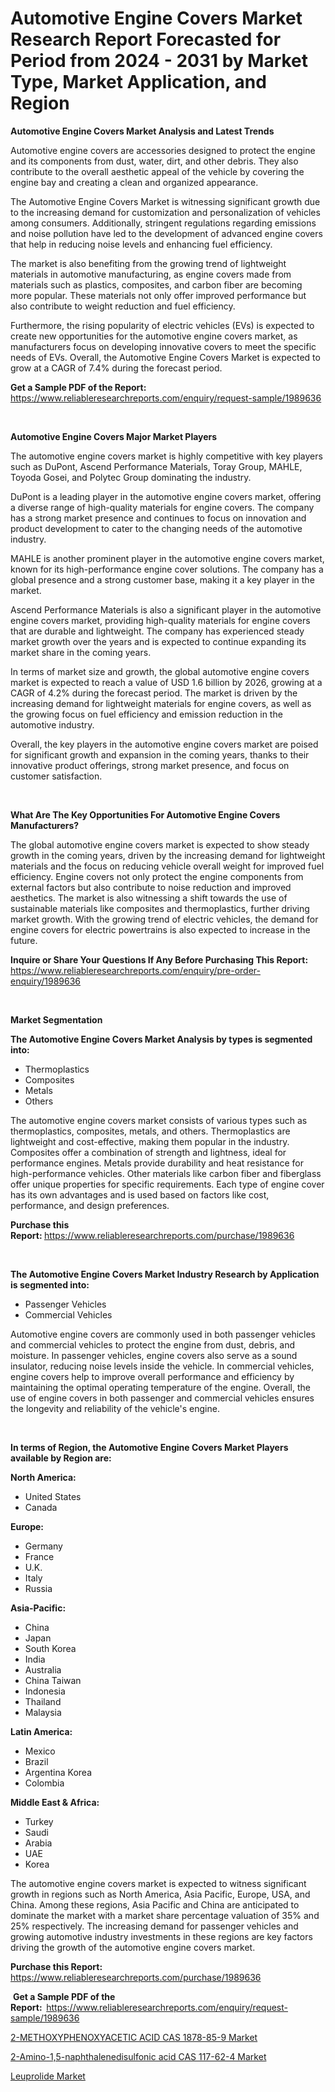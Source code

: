 <p><h1>Automotive Engine Covers Market Research Report Forecasted for Period from 2024 -  2031 by Market Type, Market Application, and Region</h1></p><p><strong>Automotive Engine Covers Market Analysis and Latest Trends</strong></p>
<p><p>Automotive engine covers are accessories designed to protect the engine and its components from dust, water, dirt, and other debris. They also contribute to the overall aesthetic appeal of the vehicle by covering the engine bay and creating a clean and organized appearance. </p><p>The Automotive Engine Covers Market is witnessing significant growth due to the increasing demand for customization and personalization of vehicles among consumers. Additionally, stringent regulations regarding emissions and noise pollution have led to the development of advanced engine covers that help in reducing noise levels and enhancing fuel efficiency. </p><p>The market is also benefiting from the growing trend of lightweight materials in automotive manufacturing, as engine covers made from materials such as plastics, composites, and carbon fiber are becoming more popular. These materials not only offer improved performance but also contribute to weight reduction and fuel efficiency.</p><p>Furthermore, the rising popularity of electric vehicles (EVs) is expected to create new opportunities for the automotive engine covers market, as manufacturers focus on developing innovative covers to meet the specific needs of EVs. Overall, the Automotive Engine Covers Market is expected to grow at a CAGR of 7.4% during the forecast period.</p></p>
<p><strong>Get a Sample PDF of the Report:&nbsp;</strong> <a href="https://www.reliableresearchreports.com/enquiry/request-sample/1989636">https://www.reliableresearchreports.com/enquiry/request-sample/1989636</a></p>
<p>&nbsp;</p>
<p><strong>Automotive Engine Covers Major Market Players</strong></p>
<p><p>The automotive engine covers market is highly competitive with key players such as DuPont, Ascend Performance Materials, Toray Group, MAHLE, Toyoda Gosei, and Polytec Group dominating the industry. </p><p>DuPont is a leading player in the automotive engine covers market, offering a diverse range of high-quality materials for engine covers. The company has a strong market presence and continues to focus on innovation and product development to cater to the changing needs of the automotive industry. </p><p>MAHLE is another prominent player in the automotive engine covers market, known for its high-performance engine cover solutions. The company has a global presence and a strong customer base, making it a key player in the market.</p><p>Ascend Performance Materials is also a significant player in the automotive engine covers market, providing high-quality materials for engine covers that are durable and lightweight. The company has experienced steady market growth over the years and is expected to continue expanding its market share in the coming years.</p><p>In terms of market size and growth, the global automotive engine covers market is expected to reach a value of USD 1.6 billion by 2026, growing at a CAGR of 4.2% during the forecast period. The market is driven by the increasing demand for lightweight materials for engine covers, as well as the growing focus on fuel efficiency and emission reduction in the automotive industry.</p><p>Overall, the key players in the automotive engine covers market are poised for significant growth and expansion in the coming years, thanks to their innovative product offerings, strong market presence, and focus on customer satisfaction.</p></p>
<p>&nbsp;</p>
<p><strong>What Are The Key Opportunities For Automotive Engine Covers Manufacturers?</strong></p>
<p><p>The global automotive engine covers market is expected to show steady growth in the coming years, driven by the increasing demand for lightweight materials and the focus on reducing vehicle overall weight for improved fuel efficiency. Engine covers not only protect the engine components from external factors but also contribute to noise reduction and improved aesthetics. The market is also witnessing a shift towards the use of sustainable materials like composites and thermoplastics, further driving market growth. With the growing trend of electric vehicles, the demand for engine covers for electric powertrains is also expected to increase in the future.</p></p>
<p><strong>Inquire or Share Your Questions If Any Before Purchasing This Report:</strong> <a href="https://www.reliableresearchreports.com/enquiry/pre-order-enquiry/1989636">https://www.reliableresearchreports.com/enquiry/pre-order-enquiry/1989636</a></p>
<p>&nbsp;</p>
<p><strong>Market Segmentation</strong></p>
<p><strong>The Automotive Engine Covers Market Analysis by types is segmented into:</strong></p>
<p><ul><li>Thermoplastics</li><li>Composites</li><li>Metals</li><li>Others</li></ul></p>
<p><p>The automotive engine covers market consists of various types such as thermoplastics, composites, metals, and others. Thermoplastics are lightweight and cost-effective, making them popular in the industry. Composites offer a combination of strength and lightness, ideal for performance engines. Metals provide durability and heat resistance for high-performance vehicles. Other materials like carbon fiber and fiberglass offer unique properties for specific requirements. Each type of engine cover has its own advantages and is used based on factors like cost, performance, and design preferences.</p></p>
<p><strong>Purchase this Report:&nbsp;</strong><a href="https://www.reliableresearchreports.com/purchase/1989636">https://www.reliableresearchreports.com/purchase/1989636</a></p>
<p>&nbsp;</p>
<p><strong>The Automotive Engine Covers Market Industry Research by Application is segmented into:</strong></p>
<p><ul><li>Passenger Vehicles</li><li>Commercial Vehicles</li></ul></p>
<p><p>Automotive engine covers are commonly used in both passenger vehicles and commercial vehicles to protect the engine from dust, debris, and moisture. In passenger vehicles, engine covers also serve as a sound insulator, reducing noise levels inside the vehicle. In commercial vehicles, engine covers help to improve overall performance and efficiency by maintaining the optimal operating temperature of the engine. Overall, the use of engine covers in both passenger and commercial vehicles ensures the longevity and reliability of the vehicle's engine.</p></p>
<p>&nbsp;</p>
<p><strong>In terms of Region, the Automotive Engine Covers Market Players available by Region are:</strong></p>
<p>
    <p> <strong> North America: </strong>
        <ul>
            <li>United States</li>
            <li>Canada</li>
        </ul>
        </p> 
    <p> <strong> Europe: </strong>
        <ul>
            <li>Germany</li>
            <li>France</li>
            <li>U.K.</li>
            <li>Italy</li>
            <li>Russia</li>
        </ul>
        </p> 
    <p> <strong> Asia-Pacific: </strong>
        <ul>
            <li>China</li>
            <li>Japan</li>
            <li>South Korea</li>
            <li>India</li>
            <li>Australia</li>
            <li>China Taiwan</li>
            <li>Indonesia</li>
            <li>Thailand</li>
            <li>Malaysia</li>
        </ul>
        </p> 
    <p> <strong> Latin America: </strong>
        <ul>
            <li>Mexico</li>
            <li>Brazil</li>
            <li>Argentina Korea</li>
            <li>Colombia</li>
        </ul>
        </p> 
    <p> <strong> Middle East & Africa: </strong>
        <ul>
            <li>Turkey</li>
            <li>Saudi</li>
            <li>Arabia</li>
            <li>UAE</li>
            <li>Korea</li>
        </ul>
    </p>
    </p>
<p><p>The automotive engine covers market is expected to witness significant growth in regions such as North America, Asia Pacific, Europe, USA, and China. Among these regions, Asia Pacific and China are anticipated to dominate the market with a market share percentage valuation of 35% and 25% respectively. The increasing demand for passenger vehicles and growing automotive industry investments in these regions are key factors driving the growth of the automotive engine covers market.</p></p>
<p><strong>Purchase this Report: </strong><a href="https://www.reliableresearchreports.com/purchase/1989636">https://www.reliableresearchreports.com/purchase/1989636</a></p>
<p>&nbsp;<strong>Get a Sample PDF of the Report:&nbsp;&nbsp;</strong><a href="https://www.reliableresearchreports.com/enquiry/request-sample/1989636">https://www.reliableresearchreports.com/enquiry/request-sample/1989636</a></p>
<p><strong></strong></p>
<p><p><a href="https://view.publitas.com/reportprime-1/2-methoxyphenoxyacetic-acid-cas-1878-85-9-market-size-growth-and-forecast-from-2023-2030/">2-METHOXYPHENOXYACETIC ACID CAS 1878-85-9 Market</a></p><p><a href="https://view.publitas.com/reportprime-1/2-amino-15-naphthalenedisulfonic-acid-cas-117-62-4-market-size-growth-and-forecast-from-2023-2030/">2-Amino-1,5-naphthalenedisulfonic acid CAS 117-62-4 Market</a></p><p><a href="https://view.publitas.com/reportprime-1/leuprolide-market-centers-on-aspects-such-as-market-growth-market-share-market-opportunity-and-projected-forecasts-spanning-from-2023-to-2030/">Leuprolide Market</a></p></p>